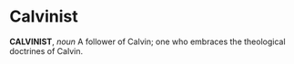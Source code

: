 # Calvinist

**CALVINIST**, _noun_ A follower of Calvin; one who embraces the theological doctrines of Calvin.